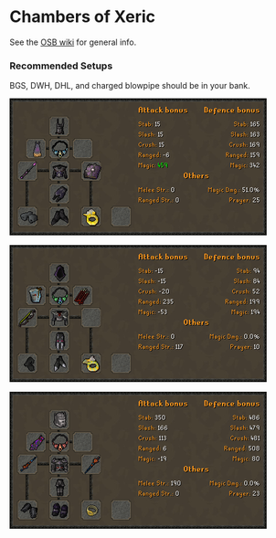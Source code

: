 # Chambers of Xeric

See the [OSB wiki](https://wiki.oldschool.gg/minigames/cox-raids) for general info.

### Recommended Setups

BGS, DWH, DHL, and charged blowpipe should be in your bank.

![Mage Gear](../.gitbook/assets/coxbismage.png)

![Range Gear](../.gitbook/assets/coxbisrange.png)

![Melee Gear](../.gitbook/assets/coxbismelee.png)

